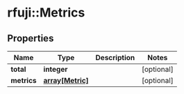 # rfuji::Metrics


## Properties
Name | Type | Description | Notes
------------ | ------------- | ------------- | -------------
**total** | **integer** |  | [optional] 
**metrics** | [**array[Metric]**](Metric.md) |  | [optional] 


